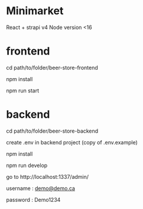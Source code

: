 # Minimarket
React + strapi v4
Node version <16 

# frontend

cd path/to/folder/beer-store-frontend

npm install

npm run start

# backend

cd path/to/folder/beer-store-backend

create .env in backend project (copy of .env.example) 

npm install

npm run develop

go to http://localhost:1337/admin/

username : demo@demo.ca

password : Demo1234



